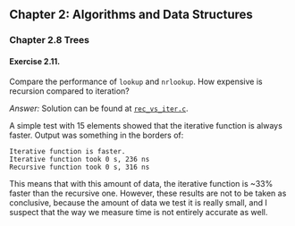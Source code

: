 ## Chapter 2: Algorithms and Data Structures

### Chapter 2.8 Trees

#### Exercise 2.11.
Compare the performance of `lookup` and `nrlookup`. How expensive is recursion compared to iteration?

*Answer:*
Solution can be found at [`rec_vs_iter.c`](rec_vs_iter.c).

A simple test with 15 elements showed that the iterative function is always faster.
Output was something in the borders of:
```
Iterative function is faster.
Iterative function took 0 s, 236 ns
Recursive function took 0 s, 316 ns
```
This means that with this amount of data, the iterative function is ~33% faster than the recursive one.
However, these results are not to be taken as conclusive, because the amount of data we test it is really small,
and I suspect that the way we measure time is not entirely accurate as well.